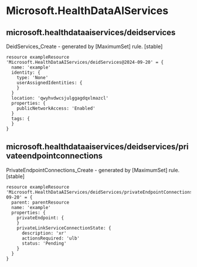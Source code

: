 # Microsoft.HealthDataAIServices

## microsoft.healthdataaiservices/deidservices

DeidServices_Create - generated by [MaximumSet] rule. [stable]
```bicep
resource exampleResource 'Microsoft.HealthDataAIServices/deidServices@2024-09-20' = {
  name: 'example'
  identity: {
    type: 'None'
    userAssignedIdentities: {
    }
  }
  location: 'qwyhvdwcsjulggagdqxlmazcl'
  properties: {
    publicNetworkAccess: 'Enabled'
  }
  tags: {
  }
}
```

## microsoft.healthdataaiservices/deidservices/privateendpointconnections

PrivateEndpointConnections_Create - generated by [MaximumSet] rule. [stable]
```bicep
resource exampleResource 'Microsoft.HealthDataAIServices/deidServices/privateEndpointConnections@2024-09-20' = {
  parent: parentResource 
  name: 'example'
  properties: {
    privateEndpoint: {
    }
    privateLinkServiceConnectionState: {
      description: 'xr'
      actionsRequired: 'ulb'
      status: 'Pending'
    }
  }
}
```
